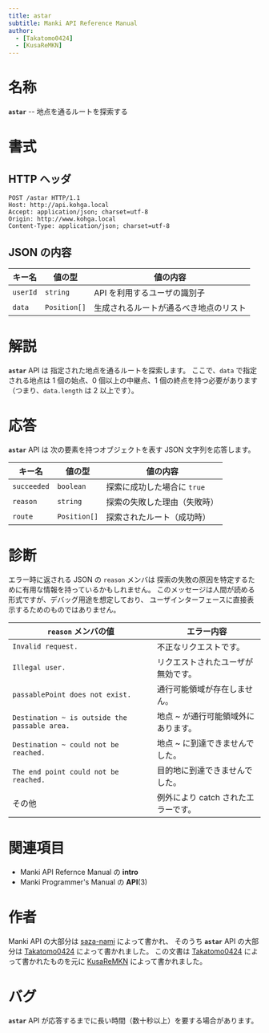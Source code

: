 ```yaml
---
title: astar
subtitle: Manki API Reference Manual
author:
  - [Takatomo0424]
  - [KusaReMKN]
---
```


# 名称

**`astar`** -- 地点を通るルートを探索する

# 書式

## HTTP ヘッダ

```http
POST /astar HTTP/1.1
Host: http://api.kohga.local
Accept: application/json; charset=utf-8
Origin: http://www.kohga.local
Content-Type: application/json; charset=utf-8
```

## JSON の内容

| キー名   | 値の型       | 値の内容                               |
| -------- | ------------ | -------------------------------------- |
| `userId` | `string`     | API を利用するユーザの識別子           |
| `data`   | `Position[]` | 生成されるルートが通るべき地点のリスト |

# 解説

**`astar`** API は
指定された地点を通るルートを探索します。
ここで、`data` で指定される地点は
1 個の始点、0 個以上の中継点、1 個の終点を持つ必要があります
（つまり、`data.length` は 2 以上です）。

# 応答

**`astar`** API は
次の要素を持つオブジェクトを表す JSON 文字列を応答します。

| キー名      | 値の型       | 値の内容                     |
| ----------- | ------------ | ---------------------------- |
| `succeeded` | `boolean`    | 探索に成功した場合に `true`  |
| `reason`    | `string`     | 探索の失敗した理由（失敗時） |
| `route`     | `Position[]` | 探索されたルート（成功時）   |

# 診断

エラー時に返される JSON の `reason` メンバは
探索の失敗の原因を特定するために有用な情報を持っているかもしれません。
このメッセージは人間が読める形式ですが、デバッグ用途を想定しており、
ユーザインターフェースに直接表示するためのものではありません。

| `reason` メンバの値                           | エラー内容                          |
| --------------------------------------------- | ----------------------------------- |
| `Invalid request.`                            | 不正なリクエストです。              |
| `Illegal user.`                               | リクエストされたユーザが無効です。  |
| `passablePoint does not exist.`               | 通行可能領域が存在しません。        |
| `Destination ~ is outside the passable area.` | 地点 ~ が通行可能領域外にあります。 |
| `Destination ~ could not be reached.`         | 地点 ~ に到達できませんでした。     |
| `The end point could not be reached.`         | 目的地に到達できませんでした。      |
| その他                                        | 例外により catch されたエラーです。 |

# 関連項目

- Manki API Refernce Manual の **intro**
- Manki Programmer's Manual の **API**(3)

# 作者

Manki API の大部分は [saza-nami][saza-nami] によって書かれ、
そのうち **`astar`** API の大部分は [Takatomo0424][takatomo0424] によって書かれました。
この文書は [Takatomo0424][takatomo0424] によって書かれたものを元に
[KusaReMKN][kusaremkn] によって書かれました。

# バグ

**`astar`** API が応答するまでに長い時間（数十秒以上）を要する場合があります。

[saza-nami]: https://github.com/saza-nami
[takatomo0424]: https://github.com/Takatomo0424
[kusaremkn]: https://github.com/KusaReMKN

